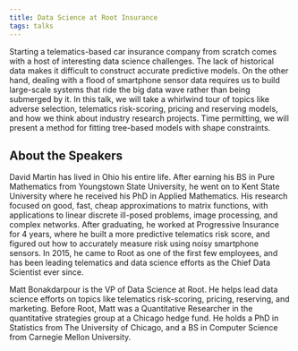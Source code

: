 ```yaml
---
title: Data Science at Root Insurance
tags: talks
---
```


Starting a telematics-based car insurance company from scratch comes with a host of interesting data science challenges. The lack of historical data makes it difficult to construct accurate predictive models. On the other hand, dealing with a flood of smartphone sensor data requires us to build large-scale systems that ride the big data wave rather than being submerged by it. In this talk, we will take a whirlwind tour of topics like adverse selection, telematics risk-scoring, pricing and reserving models, and how we think about industry research projects. Time permitting, we will present a method for fitting tree-based models with shape constraints.

<!--more-->

## About the Speakers

David Martin has lived in Ohio his entire life. After earning his BS in Pure Mathematics from Youngstown State University, he went on to Kent State University where he received his PhD in Applied Mathematics. His research focused on good, fast, cheap approximations to matrix functions, with applications to linear discrete ill-posed problems, image processing, and complex networks. After graduating, he worked at Progressive Insurance for 4 years, where he built a more predictive telematics risk score, and figured out how to accurately measure risk using noisy smartphone sensors. In 2015, he came to Root as one of the first few employees, and has been leading telematics and data science efforts as the Chief Data Scientist ever since.

Matt Bonakdarpour is the VP of Data Science at Root. He helps lead data science efforts on topics like telematics risk-scoring, pricing, reserving, and marketing. Before Root, Matt was a Quantitative Researcher in the quantitative strategies group at a Chicago hedge fund. He holds a PhD in Statistics from The University of Chicago, and a BS in Computer Science from Carnegie Mellon University.
